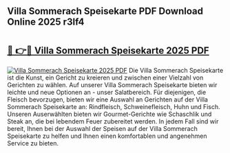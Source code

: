 ## Villa Sommerach Speisekarte PDF Download Online 2025 r3lf4

# <h2><a href="http://gc9m6n9.nevu.top/?p=Villa+Sommerach+Speisekarte">🔗 👉🔴 Villa Sommerach Speisekarte 2025 PDF</a></h2>

[![Villa Sommerach Speisekarte 2025 PDF](https://i.imgur.com/dBaPXMq.png)](http://gc9m6n9.nevu.top/?p=Villa+Sommerach+Speisekarte)
Die Villa Sommerach Speisekarte ist die Kunst, ein Gericht zu kreieren und zwischen einer Vielzahl von Gerichten zu wählen. Auf unserer Villa Sommerach Speisekarte bieten wir leichte und neue Optionen an - unser Salatbereich. Für diejenigen, die Fleisch bevorzugen, bieten wir eine Auswahl an Gerichten auf der Villa Sommerach Speisekarte an: Rindfleisch, Schweinefleisch, Huhn und Fisch. Unseren Auserwählten bieten wir Gourmet-Gerichte wie Schaschlik und Steak an, die bei lebendem Feuer zubereitet werden. In jedem Fall sind wir bereit, Ihnen bei der Auswahl der Speisen auf der Villa Sommerach Speisekarte zu helfen und Ihnen einen komfortablen und angenehmen Service zu bieten.
